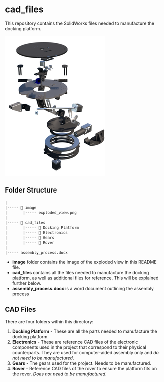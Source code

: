 # cad_files
This repository contains the SolidWorks files needed to manufacture the docking 
platform. 

![alt text](image/exploded_view.png)

## Folder Structure
```
|
|----- 📁 image
|       |----- exploded_view.png
|
|----- 📁 cad_files
|       |----- 📁 Docking Platform
|       |----- 📁 Electronics
|       |----- 📁 Gears
|       |----- 📁 Rover
|
|----- assembly_process.docx
```

* **image** folder contains the image of the exploded view in this README file.
* **cad_files** contains all the files needed to manufacture the docking platform,
as well as additional files for reference. This will be explained further below.
* **assembly_process.docx** is a word document outlining the assembly process

## CAD Files
There are four folders within this directory:
1. **Docking Platform** - These are all the parts needed to manufacture the docking platform.
2. **Electronics** - These are reference CAD files of the electronic components used in the project that correspond to their physical counterparts. They are used for computer-aided assembly only and *do not need to be manufactured*.
3. **Gears** - The gears used for the project. Needs to be manufactured.
4. **Rover** - Reference CAD files of the rover to ensure the platform fits on the rover. *Does not need to be manufactured*.
